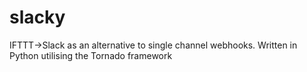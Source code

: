 # slacky
IFTTT->Slack as an alternative to single channel webhooks. Written in Python utilising the Tornado framework
